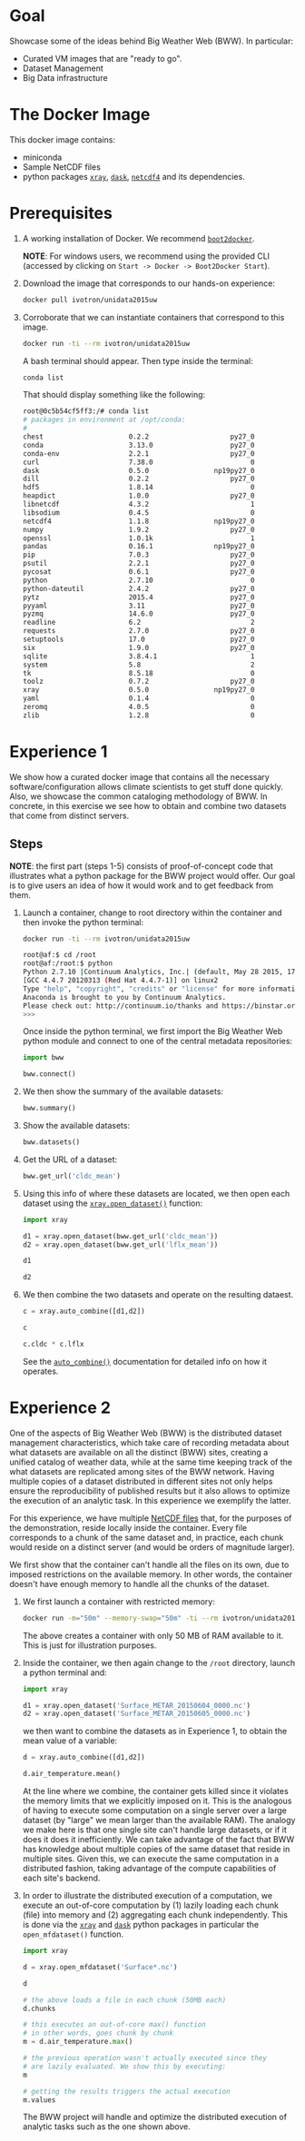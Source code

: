 # Goal

Showcase some of the ideas behind Big Weather Web (BWW). In particular:

  * Curated VM images that are "ready to go".
  * Dataset Management
  * Big Data infrastructure

# The Docker Image

This docker image contains:

  * miniconda
  * Sample NetCDF files
  * python packages [`xray`], [`dask`], [`netcdf4`] and its 
    dependencies.

# Prerequisites

 1. A working installation of Docker. We recommend 
    [`boot2docker`](http://boot2docker.io).

    **NOTE**: For windows users, we recommend using the provided CLI 
    (accessed by clicking on `Start -> Docker -> Boot2Docker Start`).

 2. Download the image that corresponds to our hands-on experience:

    ```bash
    docker pull ivotron/unidata2015uw
    ```

 3. Corroborate that we can instantiate containers that correspond to 
    this image.

    ```bash
    docker run -ti --rm ivotron/unidata2015uw
    ```

    A bash terminal should appear. Then type inside the terminal:

    ```bash
    conda list
    ```

    That should display something like the following:

    ```bash
    root@0c5b54cf5ff3:/# conda list
    # packages in environment at /opt/conda:
    #
    chest                     0.2.2                    py27_0
    conda                     3.13.0                   py27_0
    conda-env                 2.2.1                    py27_0
    curl                      7.38.0                        0
    dask                      0.5.0                np19py27_0
    dill                      0.2.2                    py27_0
    hdf5                      1.8.14                        0
    heapdict                  1.0.0                    py27_0
    libnetcdf                 4.3.2                         1
    libsodium                 0.4.5                         0
    netcdf4                   1.1.8                np19py27_0
    numpy                     1.9.2                    py27_0
    openssl                   1.0.1k                        1
    pandas                    0.16.1               np19py27_0
    pip                       7.0.3                    py27_0
    psutil                    2.2.1                    py27_0
    pycosat                   0.6.1                    py27_0
    python                    2.7.10                        0
    python-dateutil           2.4.2                    py27_0
    pytz                      2015.4                   py27_0
    pyyaml                    3.11                     py27_0
    pyzmq                     14.6.0                   py27_0
    readline                  6.2                           2
    requests                  2.7.0                    py27_0
    setuptools                17.0                     py27_0
    six                       1.9.0                    py27_0
    sqlite                    3.8.4.1                       1
    system                    5.8                           2
    tk                        8.5.18                        0
    toolz                     0.7.2                    py27_0
    xray                      0.5.0                np19py27_0
    yaml                      0.1.4                         0
    zeromq                    4.0.5                         0
    zlib                      1.2.8                         0
    ```

# Experience 1

We show how a curated docker image that contains all the necessary 
software/configuration allows climate scientists to get stuff done 
quickly. Also, we showcase the common cataloging methodology of BWW. 
In concrete, in this exercise we see how to obtain and combine two 
datasets that come from distinct servers.

## Steps

**NOTE**: the first part (steps 1-5) consists of proof-of-concept code 
that illustrates what a python package for the BWW project would 
offer. Our goal is to give users an idea of how it would work and to 
get feedback from them.

 1. Launch a container, change to root directory within the container 
    and then invoke the python terminal:

    ```bash
    docker run -ti --rm ivotron/unidata2015uw

    root@af:$ cd /root
    root@af:/root:$ python
    Python 2.7.10 |Continuum Analytics, Inc.| (default, May 28 2015, 17:02:03)
    [GCC 4.4.7 20120313 (Red Hat 4.4.7-1)] on linux2
    Type "help", "copyright", "credits" or "license" for more information.
    Anaconda is brought to you by Continuum Analytics.
    Please check out: http://continuum.io/thanks and https://binstar.org
    >>>
    ```

    Once inside the python terminal, we first import the Big Weather 
    Web python module and connect to one of the central metadata 
    repositories:

    ```python
    import bww

    bww.connect()
    ```

 2. We then show the summary of the available datasets:

    ```python
    bww.summary()
    ```

 3. Show the available datasets:

    ```python
    bww.datasets()
    ```

 4. Get the URL of a dataset:

    ```python
    bww.get_url('cldc_mean')
    ```

 5. Using this info of where these datasets are located, we then open 
    each dataset using the 
    [`xray.open_dataset()`](xray.readthedocs.org/en/latest/generated/xray.open_dataset.html) 
    function:

    ```python
    import xray

    d1 = xray.open_dataset(bww.get_url('cldc_mean'))
    d2 = xray.open_dataset(bww.get_url('lflx_mean'))

    d1

    d2
    ```

 6. We then combine the two datasets and operate on the resulting 
    dataest.

    ```python
    c = xray.auto_combine([d1,d2])

    c

    c.cldc * c.lflx
    ```

    See the 
    [`auto_combine()`](xray.readthedocs.org/en/latest/generated/xray.auto_combine.html) 
    documentation for detailed info on how it operates.

<!--
    ```python
    # cldc_url = 'http://noaa_server/dap/data/nc/cldcdmean.nc?geogrid(cldc,62,206,56,210,"19722<time<19755")'
    # lflx_url = 'http://nasa_server/dap/data/nc/lflxmean.nc?geogrid(lflx,62,206,56,210,"19722<time<19755")'
    cldc_url = 'cldc.mean.nc'
    lflx_url = 'lflx.mean.nc'
    ```
-->

# Experience 2

One of the aspects of Big Weather Web (BWW) is the distributed dataset 
management characteristics, which take care of recording metadata 
about what datasets are available on all the distinct (BWW) sites, 
creating a unified catalog of weather data, while at the same time 
keeping track of the what datasets are replicated among sites of the 
BWW network. Having multiple copies of a dataset distributed in 
different sites not only helps ensure the reproducibility of published 
results but it also allows to optimize the execution of an analytic 
task. In this experience we exemplify the latter.

For this experience, we have multiple [NetCDF 
files](http://motherlode.ucar.edu/thredds/catalog/station/metar/catalog.html) 
that, for the purposes of the demonstration, reside locally inside the 
container. Every file corresponds to a chunk of the same dataset and, 
in practice, each chunk would reside on a distinct server (and would 
be orders of magnitude larger).

We first show that the container can't handle all the files on its 
own, due to imposed restrictions on the available memory. In other 
words, the container doesn't have enough memory to handle all the 
chunks of the dataset.

 1. We first launch a container with restricted memory:

    ```bash
    docker run -m="50m" --memory-swap="50m" -ti --rm ivotron/unidata2015uw
    ```

    The above creates a container with only 50 MB of RAM available to 
    it. This is just for illustration purposes.

 2. Inside the container, we then again change to the `/root` 
    directory, launch a python terminal and:

    ```python
    import xray

    d1 = xray.open_dataset('Surface_METAR_20150604_0000.nc')
    d2 = xray.open_dataset('Surface_METAR_20150605_0000.nc')
    ```

    we then want to combine the datasets as in Experience 1, to obtain 
    the mean value of a variable:

    ```python
    d = xray.auto_combine([d1,d2])

    d.air_temperature.mean()
    ```

    At the line where we combine, the container gets killed since it 
    violates the memory limits that we explicitly imposed on it. This 
    is the analogous of having to execute some computation on a single 
    server over a large dataset (by "large" we mean larger than the 
    available RAM). The analogy we make here is that one single site 
    can't handle large datasets, or if it does it does it 
    inefficiently. We can take advantage of the fact that BWW has 
    knowledge about multiple copies of the same dataset that reside in 
    multiple sites. Given this, we can execute the same computation in 
    a distributed fashion, taking advantage of the compute 
    capabilities of each site's backend.

 3. In order to illustrate the distributed execution of a computation, 
    we execute an out-of-core computation by (1) lazily loading each 
    chunk (file) into memory and (2) aggregating each chunk 
    independently. This is done via the [`xray`] and [`dask`] python 
    packages in particular the `open_mfdataset()` function.

    ```python
    import xray

    d = xray.open_mfdataset('Surface*.nc')

    d

    # the above loads a file in each chunk (50MB each)
    d.chunks

    # this executes an out-of-core max() function
    # in other words, goes chunk by chunk
    m = d.air_temperature.max()

    # the previous operation wasn't actually executed since they
    # are lazily evaluated. We show this by executing:
    m

    # getting the results triggers the actual execution
    m.values
    ```

    The BWW project will handle and optimize the distributed execution 
    of analytic tasks such as the one shown above.

[`xray`]: http://xray.readthedocs.org/en/latest/generated/xray.open_dataset.html
[`dask`]: https://github.com/ContinuumIO/dask
[`netcdf4`]: https://github.com/Unidata/netcdf4-python
